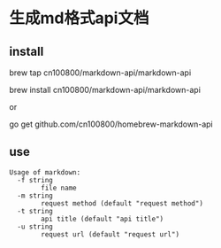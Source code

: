 # 生成md格式api文档

## install

brew tap cn100800/markdown-api/markdown-api

brew install cn100800/markdown-api/markdown-api

or

go get github.com/cn100800/homebrew-markdown-api

## use

```shell
Usage of markdown:
  -f string
    	file name
  -m string
    	request method (default "request method")
  -t string
    	api title (default "api title")
  -u string
    	request url (default "request url")
```